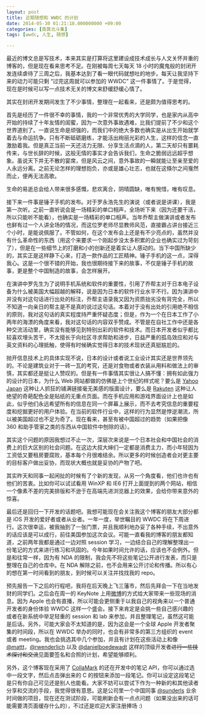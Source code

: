 ```yaml
---
layout: post
title: 近期随想和 WWDC 的计划
date: 2014-05-30 01:21:18.000000000 +09:00
categories: [南箕北斗集]
tags: [wwdc, 人生, 随想]

---
```


最近的博文总是写技术，本来其实是打算将这里建设成技术成长与人文关怀并重的博客的，但是现在看来思考不足。在刚被每周七天每天 18 小时的魔鬼般的封闭开发连续虐待了三周之后，我基本达到了看一眼代码就想吐的地步。每天让我坚持下来的动力可能只剩 “过完这周就可以参加的 WWDC” 这一件事情了。于是觉得，现在是时候可以写一点技术无关的博文来舒缓舒缓心情了。

其实在封闭开发期间发生了不少事情，整理在一起看来，还是颇为值得思考的。

首先是经历了一件很不幸的事情，我的一个非常优秀的大学同学，也是家内从高中开始的持续了十年友情的闺蜜，因为一次意外事故遇难，比我们提前了不少和这个世界道别了。一直说生命是顽强的，而我们中的绝大多数也确实是从出生开始就学着去与命运抗争。只有不断砥砺磨练，才能活出绚丽光彩的人生，这样的信念一直激励着我。但是真正当前一天还活力无限、分享生活点滴的人，第二天却只有噩耗传来，与世长辞的时候，这般无情的事实才会告诉我们，生命之脆弱远远超乎想象。虽说天下并无不散的宴席，但是风云之间，意外事故的一瞬就能让至亲至爱的人永远分离。之前无论怎样的理想抱负，亦或是雄心壮志，也就在这倏尔之间戛然而止，便再无法高歌。

生命的易逝总会给人带来很多感慨，悲欢离合，阴晴圆缺，唯有惋惜，唯有叹息。

接下来一件事是锤子手机的发布。对于罗永浩先生的演说（或者说是讲课），我是第一次听。之前一直听说会是一场精彩的单口相声，全场听下来（因为还要干活，所以只能听不能看），也确实是一场精彩的单口相声。当年乔帮主做演讲或者发布也鲜有过一个人讲全场的情况，而这位罗老师尽显教师风范，直接霸占讲台接近三个小时，是能说佩服了。不管如何，在这个发布会上还是有不少亮点的，虽然并没有什么革命性的东西（用这个来要求一个刚起步没太多积累的企业也确实过为苛刻了），但是在一些细节上的打磨和小的创新还是着实让人感动的。当下中国所缺少的，其实正是这样静下心来，打造一款作品的工匠精神。锤子手机的这一点，深得我心。这是一个很不错的开始，我也很期待接下来的故事，不仅是锤子手机的故事，更是整个中国制造的故事，会怎样展开。

在演讲中罗先生为了说明手机系统和软件的重要性，引用了乔帮主对于日本电子设备为什么被美国大幅超越的解释，说是因为日本的软件行业水平不行。因为演讲中并没有对这句话进行出处的标注，乔帮主语录我又因为资质拙劣没有背完全，所以不知道一向亲日的帮主是不是真的说过这句话。本着对于没有出处的引用绝不相信的原则，我对这句话的真实程度持严重怀疑态度；但是，作为一个在日本工作了小两年的海漂的角度来看，我对这句话的内容双手赞成。不管是在自社工作中还是各种交流活动里，确实没有能够见到特别出彩的软件和技术。而日本开发者似乎都比较喜欢埋头苦干，不太擅长于向社区寻求帮助和进步，日益严重的孤岛效应和对与英文资料的心理抵触，使得有时候确实觉得日本的技术现状还真挺尴尬的。

抛开信息技术上的具体实现不说，日本的设计或者说工业设计其实还是世界领先的。不论是建筑业对于一砖一瓦的考究，还是对食物或者衣装从用料和做法上的审慎，其实都还是挺让人赞叹的。但是有一件事情其实很让人搞不懂：拥有如此强力的设计的日本，为什么 Web 网站都做的仿佛是上个世纪的样式呢？要么是 [Yahoo Japan](http://www.yahoo.co.jp) 这种让人抓狂的铺满链接毫无美感的版面设计，要么是 [Rakuten](http://www.rakuten.co.jp) 这种让人绝望的奇葩配色全是贴纸的无重点页面。而在手机应用和游戏界面设计上也是如此，似乎他们永远希望所有的信息在同一个屏幕上展示，而不去考究信息的重要程度和挖掘更好的用户体验。在当前的软件行业中，这样的行为显然是悖逆潮流，所以被美国超过也不足为奇了。现在看来，甚至有被中国超过的趋势（如果把像 360 和助手管家之类的东西从中国软件中刨除的话）。

其实这个问题的原因我想过不止一次，深层次来说是一个日本社会和中国社会的消费上的巨大区别的社会问题。在这边大叔大婶们一定都是消费主力，而小年轻因为工资低又要租房要腐败，基本每个月很难结余。所以更多的时候创造者会对更主要的目标客户做出妥协，而现状大概也就是妥协的产物了吧。

其实昨天和同事一起闲扯的时候有了个新的发现，从另一个角度看，他们也许也有他们的苦衷。比如你可以试试看用 WinXP 和 IE6 打开上面提到的两个网站，相信一个像素不差的完美排版和不逊于在高端先进浏览器上的效果，会给你带来意外的惊喜。

最后还是回归一下开发的话题吧。我想可能现在会关注我这个博客的朋友大部分都是 iOS 开发的爱好者或者从业者。一年一度，举世瞩目的 WWDC 将在下周进行。这次很幸运，被我抽到了一张门票，并且我顺利地办妥了各种手续，不出意外的话应该是可以成行，前往美国参加这次会议。可能一直看我的博客的朋友都知道，之前两年我都是通过一边对照 session 学习，一边结合自己的理解整理出一份笔记的方式来进行练习和巩固的。今年如果时间允许的话，应该也不会例外。但是和往常一样，因为有 NDA 的限制，我会先不将这些笔记公开进行发表，而只是整理在自己的仓库中。在 NDA 解除之前，也不会用来公开讨论和传播。所以有心的想在第一时间看到的朋友，到时候可以关注并找找我的 repo。

预先报告一下之后的行程吧，我将在后天晚上飞三藩市，然后先拜会一下在当地发财的同学们。之后会在周一的 KeyNote 上用[微博](http://weibo.com/onevcat/)的方式给大家带来一些现场的消息。因为 Apple 也会有直播，所以可能会更侧重于以我自己的视角来以一个普通开发者的身份体验 WWDC 这样一个盛会。接下来肯定是会挑一些自己感兴趣的或者在新系统中举足轻重的 session 和 lab 来参加，并且整理笔记，虽然这可能是后话。另外，可能大家会不太知道的是，因为这会是一个全球 Apple 开发者聚集的时间段，所以在 WWDC 举办的同时，也会有非常多的第三方组织的 event 或者 meeting。我也会挑选其中几个参加，并且有计划在这些活动上和像 [@mattt](https://twitter.com/mattt)，[@rwenderlich](https://twitter.com/rwenderlich) 以及 [@danielboedewadt](https://twitter.com/danielboedewadt) 这样的顶级开发者~~进行一些技术探讨和交流~~见面要签名和合照的计划，希望能够顺利。

另外，这个博客现在采用了 [CollaMark](http://collamark.com/#/) 的还在开发中的笔记 API，你可以通过选中一段文字，然后点击弹出来的 C 的按钮来添加一段笔记。你可以设定这段笔记是只有你自己可见还是别人也能看。大家不妨可以尝试下作为一种新的和其他读者分享和交流的手段，我觉得很有意思。这是公司里一个中国同事 [@sunderls](http://weibo.com/sunderls) 业余时间做的项目，现在还在测试阶段，可能刷新会有一点点问题（如果没出来的话可能需要清页面缓存什么的），不过还是欢迎大家注册捧场 :)
